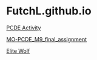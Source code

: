 # FutchL.github.io

<a href="https://futchl.github.io/PCDE-Activity-9.1"> PCDE Activity </a>


<a href="https://futchl.github.io/MO-PCDE_M9_final_assignment/"> MO-PCDE_M9_final_assignment </a>

<a href="https://futchl.github.io/Elite-Wolf/"> Elite Wolf </a>


